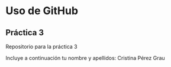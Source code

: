 # Uso de GitHub
## Práctica 3
Repositorio para la práctica 3

Incluye a continuación tu nombre y apellidos: Cristina Pérez Grau
